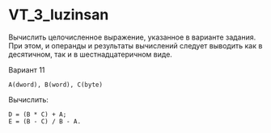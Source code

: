 # VT_3_luzinsan

Вычислить целочисленное выражение, указанное в варианте задания. 
При этом, и операнды и результаты вычислений следует выводить как в десятичном, 
так и в шестнадцатеричном виде.

Вариант 11

    A(dword), B(word), C(byte)

Вычислить: 

    D = (B * С) + A; 
    E = (B - C) / B - A.

